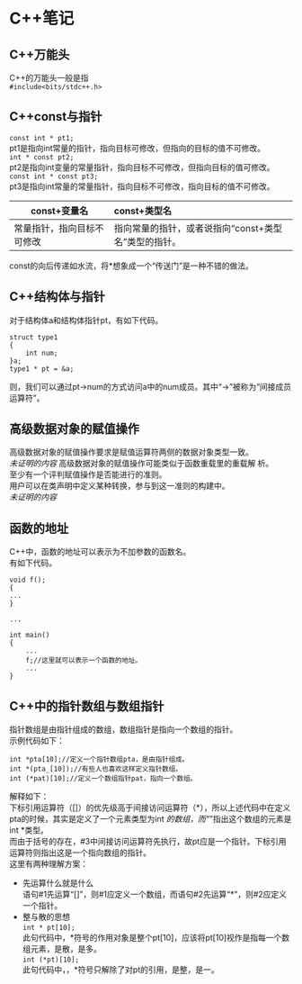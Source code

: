 # C++笔记 #
## C++万能头 ##
C++的万能头一般是指  
`#include<bits/stdc++.h>`  
## C++const与指针 ##
`const int * pt1;`  
pt1是指向int常量的指针，指向目标可修改，但指向的目标的值不可修改。  
`int * const pt2;`  
pt2是指向int变量的常量指针，指向目标不可修改，但指向目标的值可修改。  
`const int * const pt3;`  
pt3是指向int常量的常量指针，指向目标不可修改，指向目标的值不可修改。  

const+变量名|const+类型名
-|:-
常量指针，指向目标不可修改|指向常量的指针，或者说指向“const+类型名”类型的指针。  
const的向后传递如水流，将*想象成一个“传送门”是一种不错的做法。
## C++结构体与指针 ##
对于结构体a和结构体指针pt，有如下代码。 

    struct type1  
    {  
    	int num;  
    }a;  
    type1 * pt = &a;

则，我们可以通过pt->num的方式访问a中的num成员。其中“->”被称为“间接成员运算符”。
## 高级数据对象的赋值操作 ##
高级数据对象的赋值操作要求是赋值运算符两侧的数据对象类型一致。  
*未证明的内容*
高级数据对象的赋值操作可能类似于函数重载里的重载解
析。  
至少有一个评判赋值操作是否能进行的准则。  
用户可以在类声明中定义某种转换，参与到这一准则的构建中。  
*未证明的内容*  
## 函数的地址 ##
C++中，函数的地址可以表示为不加参数的函数名。  
有如下代码。  

    void f();
	{
	...
	}
	
	...
	
	int main()
	{
		...
		f;//这里就可以表示一个函数的地址。
		...
	}

## C++中的指针数组与数组指针 ##
指针数组是由指针组成的数组，数组指针是指向一个数组的指针。  
示例代码如下：

    int *pta[10];//定义一个指针数组pta，是由指针组成。
    int *(pta_[10]);//有些人也喜欢这样定义指针数组。
    int (*pat)[10];//定义一个数组指针pat，指向一个数组。

解释如下：  
下标引用运算符（[]）的优先级高于间接访问运算符（*），所以上述代码中在定义pta的时候，其实是定义了一个元素类型为int *的数组，而“*”指出这个数组的元素是int *类型。  
而由于括号的存在，#3中间接访问运算符先执行，故pt应是一个指针。下标引用运算符则指出这是一个指向数组的指针。  
这里有两种理解方案：  

- 先运算什么就是什么  
语句#1先运算“[]”，则#1应定义一个数组，而语句#2先运算“*”，则#2应定义一个指针。  
- 整与散的思想  
`int * pt[10];`  
此句代码中，*符号的作用对象是整个pt[10]，应该将pt[10]视作是指每一个数组元素，是散，是多。  
`int (*pt)[10];`  
此句代码中，，*符号只解除了对pt的引用，是整，是一。
   